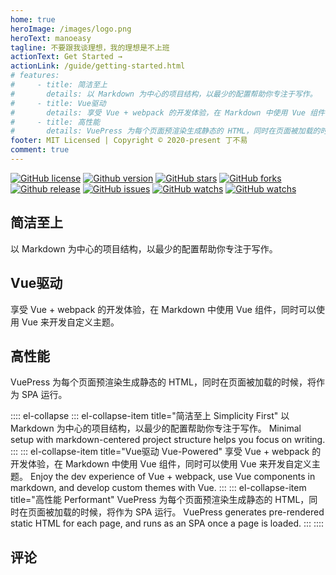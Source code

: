 ```yaml
---
home: true
heroImage: /images/logo.png
heroText: manoeasy
tagline: 不要跟我谈理想，我的理想是不上班
actionText: Get Started →
actionLink: /guide/getting-started.html
# features:
#     - title: 简洁至上
#       details: 以 Markdown 为中心的项目结构，以最少的配置帮助你专注于写作。
#     - title: Vue驱动
#       details: 享受 Vue + webpack 的开发体验，在 Markdown 中使用 Vue 组件，同时可以使用 Vue 来开发自定义主题。
#     - title: 高性能
#       details: VuePress 为每个页面预渲染生成静态的 HTML，同时在页面被加载的时候，将作为 SPA 运行。
footer: MIT Licensed | Copyright © 2020-present 丁不易
comment: true
---
```

<p align="left">
  <a target="_black" href="https://github.com/algate/HammerUI"><img alt="GitHub license" src="https://img.shields.io/github/license/algate/HammerUI?color=green&logo=github"></a>
  <a target="_black" href="https://github.com/algate/HammerUI"><img alt="Github version" src="https://img.shields.io/github/package-json/v/algate/HammerUI?logo=github"></a>
  <a href="https://github.com/algate/HammerUI" target="_blank"><img src='https://img.shields.io/github/stars/algate/HammerUI?color=success&logo=github' alt='GitHub stars'></a>
  <a href="https://github.com/algate/HammerUI" target="_blank"><img src='https://img.shields.io/github/forks/algate/HammerUI?logo=github' alt='GitHub forks'></a>
  <a target="_black" href="https://github.com/algate/HammerUI"><img alt="Github release" src="https://img.shields.io/github/v/release/algate/HammerUI?include_prereleases&color=red&logo=github"></a>
  <a href="https://github.com/algate/HammerUI" target="_blank"><img src='https://img.shields.io/github/issues/algate/HammerUI?color=orange&logo=github' alt='GitHub issues'></a>
  <a href="https://github.com/algate/HammerUI" target="_blank"><img src='https://img.shields.io/github/languages/count/algate/HammerUI?color=lightgrey&logo=github' alt='GitHub watchs'></a>
  <a href="https://github.com/algate/HammerUI" target="_blank"><img src='https://img.shields.io/github/languages/top/algate/HammerUI?color=blueviolet&logo=github' alt='GitHub watchs'></a>
</p>
<div class="features">
  <div class="feature">
    <h2>简洁至上</h2>
    <p> 以 Markdown 为中心的项目结构，以最少的配置帮助你专注于写作。</p>
  </div>
  <div class="feature">
    <h2>Vue驱动</h2>
    <p>享受 Vue + webpack 的开发体验，在 Markdown 中使用 Vue 组件，同时可以使用 Vue 来开发自定义主题。</p>
  </div>
  <div class="feature">
    <h2>高性能</h2>
    <p>VuePress 为每个页面预渲染生成静态的 HTML，同时在页面被加载的时候，将作为 SPA 运行。</p>
  </div>
</div>

:::: el-collapse
::: el-collapse-item title="简洁至上  Simplicity First"
以 Markdown 为中心的项目结构，以最少的配置帮助你专注于写作。
Minimal setup with markdown-centered project structure helps you focus on writing.
:::
::: el-collapse-item title="Vue驱动  Vue-Powered"
享受 Vue + webpack 的开发体验，在 Markdown 中使用 Vue 组件，同时可以使用 Vue 来开发自定义主题。
Enjoy the dev experience of Vue + webpack, use Vue components in markdown, and develop custom themes with Vue.
:::
::: el-collapse-item title="高性能  Performant"
VuePress 为每个页面预渲染生成静态的 HTML，同时在页面被加载的时候，将作为 SPA 运行。
VuePress generates pre-rendered static HTML for each page, and runs as an SPA once a page is loaded.
:::
::::

## 评论 <Badge text="tip-middle/top" type="tip" vertical="top"/> <Badge text="warning" type="warning"/> <Badge text="error" type="error"/>

<Vssue :title="$title" :options="{ locale: 'zh' }" />